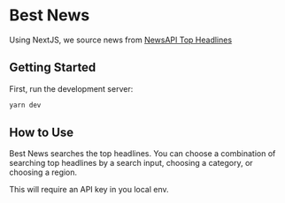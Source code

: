 # Best News

Using NextJS, we source news from [NewsAPI Top Headlines](https://newsapi.org/docs/endpoints/top-headlines)

## Getting Started

First, run the development server:

```bash
yarn dev
```

## How to Use

Best News searches the top headlines.
You can choose a combination of searching top headlines by a search input, choosing a category, or choosing a region.

This will require an API key in you local env.
